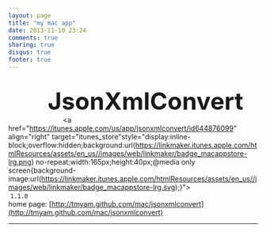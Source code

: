 ```yaml
---
layout: page
title: "my mac app"
date: 2013-11-10 23:24
comments: true
sharing: true
disqus: true
footer: true
---
```

<a style="display:inline-block;background:url(/mac/jsonxmlconvert/icon_small.png);background-repeat:no-repeat;width:64px;height:64px;"></a>
&nbsp;&nbsp;&nbsp;<font size=+4>**JsonXmlConvert**</font>
&nbsp;&nbsp;&nbsp;&nbsp;&nbsp;&nbsp;&nbsp;&nbsp;&nbsp;&nbsp;&nbsp;&nbsp;&nbsp;
&nbsp;&nbsp;&nbsp;&nbsp;&nbsp;&nbsp;&nbsp;&nbsp;&nbsp;&nbsp;&nbsp;&nbsp;&nbsp;
<a href="https://itunes.apple.com/us/app/jsonxmlconvert/id644876099" align="right" target="itunes_store"style="display:inline-block;overflow:hidden;background:url(https://linkmaker.itunes.apple.com/htmlResources/assets/en_us//images/web/linkmaker/badge_macappstore-lrg.png) no-repeat;width:165px;height:40px;@media only screen{background-image:url(https://linkmaker.itunes.apple.com/htmlResources/assets/en_us//images/web/linkmaker/badge_macappstore-lrg.svg);}"></a>   
&nbsp;`1.1.0`   
home page: [http://tmyam.github.com/mac/jsonxmlconvert](http://tmyam.github.com/mac/jsonxmlconvert)
***